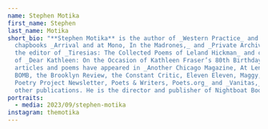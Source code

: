 ```yaml
---
name: Stephen Motika
first_name: Stephen
last_name: Motika
short_bio: "**Stephen Motika** is the author of _Western Practice_ and the
  chapbooks _Arrival and at Mono, In the Madrones,_ and _Private Archive._ He is
  the editor of _Tiresias: The Collected Poems of Leland Hickman_ and co-editor
  of _Dear Kathleen: On the Occasion of Kathleen Fraser’s 80th Birthday._ His
  articles and poems have appeared in _Another Chicago Magazine, At Length,
  BOMB, the Brooklyn Review, the Constant Critic, Eleven Eleven, Maggy, the
  Poetry Project Newsletter, Poets & Writers, Poets.org_ and _Vanitas,_ among
  other publications. He is the director and publisher of Nightboat Books."
portraits:
  - media: 2023/09/stephen-motika
instagram: themotika
---
```

